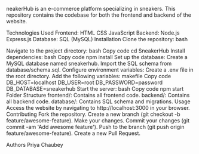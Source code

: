 neakerHub is an e-commerce platform specializing in sneakers. This repository contains the codebase for both the frontend and backend of the website.

Technologies Used
Frontend:
HTML
CSS
JavaScript
Backend:
Node.js
Express.js
Database:
SQL (MySQL)
Installation
Clone the repository:
bash

Navigate to the project directory:
bash
Copy code
cd SneakerHub
Install dependencies:
bash
Copy code
npm install
Set up the database:
Create a MySQL database named sneakerhub.
Import the SQL schema from database/schema.sql.
Configure environment variables:
Create a .env file in the root directory.
Add the following variables:
makefile
Copy code
DB_HOST=localhost
DB_USER=root
DB_PASSWORD=password
DB_DATABASE=sneakerhub
Start the server:
bash
Copy code
npm start
Folder Structure
frontend/: Contains all frontend code.
backend/: Contains all backend code.
database/: Contains SQL schema and migrations.
Usage
Access the website by navigating to http://localhost:3000 in your browser.
Contributing
Fork the repository.
Create a new branch (git checkout -b feature/awesome-feature).
Make your changes.
Commit your changes (git commit -am 'Add awesome feature').
Push to the branch (git push origin feature/awesome-feature).
Create a new Pull Request.

Authors
Priya Chaubey
